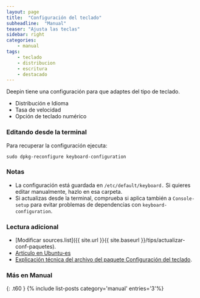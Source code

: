 ```yaml
---
layout: page
title:  "Configuración del teclado"
subheadline:  "Manual"
teaser: "Ajusta las teclas"
sidebar: right
categories:
    - manual
tags:
    - teclado
    - distribucion
    - escritura
    - destacado
---
```

Deepin tiene una configuración para que adaptes del tipo de teclado.

* Distribución e Idioma
* Tasa de velocidad
* Opción de teclado numérico

### Editando desde la terminal
Para recuperar la configuración ejecuta:

~~~
sudo dpkg-reconfigure keyboard-configuration
~~~

### Notas

* La configuración está guardada en `/etc/default/keyboard.` Si quieres editar manualmente, hazlo en esa carpeta.
* Si actualizas desde la terminal, comprueba si aplica también a `Console-setup` para evitar problemas de dependencias con `keyboard-configuration`.

### Lectura adicional

* [Modificar sources.list]({{ site.url }}{{ site.baseurl }}/tips/actualizar-conf-paquetes).
* [Artículo en Ubuntu-es](http://www.ubuntu-es.org/node/187686)
* [Explicación técnica del archivo del paquete Configuración del teclado](http://aty.sdsu.edu/bibliog/latex/debian/keyboard.html).

### Más en Manual
{: .t60 }
{% include list-posts category='manual' entries='3'%}
